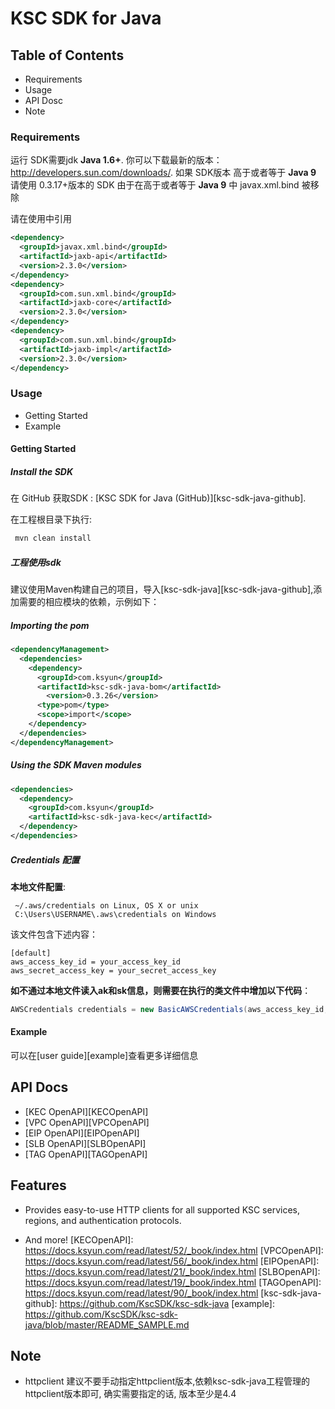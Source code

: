 # KSC SDK for Java 

## Table of Contents
* Requirements
* Usage
* API Dosc
* Note

### Requirements ###
运行 SDK需要jdk **Java 1.6+**. 你可以下载最新的版本： http://developers.sun.com/downloads/.
如果 SDK版本 高于或者等于 **Java 9** 请使用 0.3.17+版本的 SDK 
由于在高于或者等于 **Java 9** 中 javax.xml.bind 被移除 

请在使用中引用
```xml
<dependency>
  <groupId>javax.xml.bind</groupId>
  <artifactId>jaxb-api</artifactId>
  <version>2.3.0</version>
</dependency>
<dependency>
  <groupId>com.sun.xml.bind</groupId>
  <artifactId>jaxb-core</artifactId>
  <version>2.3.0</version>
</dependency>
<dependency>
  <groupId>com.sun.xml.bind</groupId>
  <artifactId>jaxb-impl</artifactId>
  <version>2.3.0</version>
</dependency>
```

### Usage ###
* Getting Started
* Example

#### Getting Started ####

##### Install the SDK #####
在 GitHub 获取SDK : [KSC SDK for Java (GitHub)][ksc-sdk-java-github].

在工程根目录下执行:
```sh
 mvn clean install
 ```
 
##### 工程使用sdk #####

建议使用Maven构建自己的项目，导入[ksc-sdk-java][ksc-sdk-java-github],添加需要的相应模块的依赖，示例如下：

##### Importing the pom #####

```xml
<dependencyManagement>
  <dependencies>
    <dependency>
      <groupId>com.ksyun</groupId>
	  <artifactId>ksc-sdk-java-bom</artifactId>
        <version>0.3.26</version>
	  <type>pom</type>
      <scope>import</scope>
    </dependency>
  </dependencies>
</dependencyManagement>
```


##### Using the SDK Maven modules #####

```xml
<dependencies>
  <dependency>
    <groupId>com.ksyun</groupId>
	<artifactId>ksc-sdk-java-kec</artifactId>
  </dependency>
</dependencies>
```

##### Credentials 配置 #####

**本地文件配置**:
```
 ~/.aws/credentials on Linux, OS X or unix
 C:\Users\USERNAME\.aws\credentials on Windows
```
该文件包含下述内容：

```
[default]
aws_access_key_id = your_access_key_id
aws_secret_access_key = your_secret_access_key
```

**如不通过本地文件读入ak和sk信息，则需要在执行的类文件中增加以下代码**：

```java
AWSCredentials credentials = new BasicAWSCredentials(aws_access_key_id, aws_secret_access_key);
```

#### Example ####
可以在[user guide][example]查看更多详细信息
## API Docs ##

* [KEC OpenAPI][KECOpenAPI]
* [VPC OpenAPI][VPCOpenAPI]
* [EIP OpenAPI][EIPOpenAPI]
* [SLB OpenAPI][SLBOpenAPI]
* [TAG OpenAPI][TAGOpenAPI]


## Features

* Provides easy-to-use HTTP clients for all supported KSC services, regions, and authentication
    protocols.

* And more!
[KECOpenAPI]: https://docs.ksyun.com/read/latest/52/_book/index.html
[VPCOpenAPI]: https://docs.ksyun.com/read/latest/56/_book/index.html
[EIPOpenAPI]: https://docs.ksyun.com/read/latest/21/_book/index.html
[SLBOpenAPI]: https://docs.ksyun.com/read/latest/19/_book/index.html
[TAGOpenAPI]: https://docs.ksyun.com/read/latest/90/_book/index.html 
[ksc-sdk-java-github]: https://github.com/KscSDK/ksc-sdk-java
[example]: https://github.com/KscSDK/ksc-sdk-java/blob/master/README_SAMPLE.md

## Note

* httpclient 建议不要手动指定httpclient版本,依赖ksc-sdk-java工程管理的httpclient版本即可, 确实需要指定的话, 版本至少是4.4



